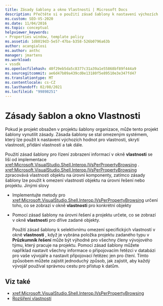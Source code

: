 ```yaml
---
title: Zásady šablony a okno Vlastnosti | Microsoft Docs
description: Přečtěte si o použití zásad šablony k nastavení výchozích hodnot pro vlastnosti, skrytí vlastností a přidání vlastností do okno Vlastnosti.
ms.custom: SEO-VS-2020
ms.date: 11/04/2016
ms.topic: conceptual
helpviewer_keywords:
- Properties window, template policy
ms.assetid: 1d8019d3-5e57-47ba-b358-526b0796a63b
author: acangialosi
ms.author: anthc
manager: jmartens
ms.workload:
- vssdk
ms.openlocfilehash: 40f29eb5da5c8377c31a39a1e55868bf89f444a9
ms.sourcegitcommit: ae6d47b09a439cd0e13180f5e89510e3e347fd47
ms.translationtype: MT
ms.contentlocale: cs-CZ
ms.lasthandoff: 02/08/2021
ms.locfileid: "99898251"
---
```

# <a name="template-policy-and-the-properties-window"></a>Zásady šablon a okno Vlastnosti
Pokud je projekt obsažen v projektu šablony organizace, může tento projekt šablony vynutilit zásady. Zásada šablony se stal omezeným systémem, který lze použít k nastavení výchozích hodnot pro vlastnosti, skrytí vlastností, přidání vlastností a tak dále.

 Použití zásad šablony pro řízení zobrazení informací v okně **vlastnosti** se liší od implementace <xref:Microsoft.VisualStudio.Shell.Interop.IVsPerPropertyBrowsing> . <xref:Microsoft.VisualStudio.Shell.Interop.IVsPerPropertyBrowsing> zpracovává vlastnosti objektu na úrovni komponenty, zatímco zásady šablony lze použít k omezení vlastností objektu na úrovni řešení nebo projektu. Jinými slovy

- Implementujte metody pro <xref:Microsoft.VisualStudio.Shell.Interop.IVsPerPropertyBrowsing> určení toho, co se zobrazí v okně **vlastnosti** pro konkrétní objekty

- Pomocí zásad šablony na úrovni řešení a projektu určete, co se zobrazí v okně **vlastnosti** pro dříve zadané objekty.

  Použití zásad šablony k selektivnímu omezení specifických vlastností v okně **vlastnosti** , když je vybrána položka projektu zadaného typu v **Průzkumník řešení** může být výhodné pro všechny členy vývojového týmu, který pracuje na projektu. Pomocí zásad šablony můžete například nastavit všechny informace o připojovacím řetězci v databázi pro vaše vývojáře a nastavit připojovací řetězec jen pro čtení. Tímto způsobem můžete zajistit jednoduchý způsob, jak zajistit, aby každý vývojář používal správnou cestu pro přístup k datům.

## <a name="see-also"></a>Viz také
- <xref:Microsoft.VisualStudio.Shell.Interop.IVsPerPropertyBrowsing>
- [Rozšíření vlastností](../../extensibility/internals/extending-properties.md)
